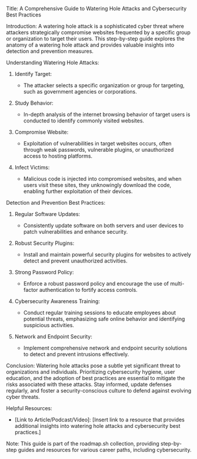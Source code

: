 Title: A Comprehensive Guide to Watering Hole Attacks and Cybersecurity Best Practices

Introduction:
A watering hole attack is a sophisticated cyber threat where attackers strategically compromise websites frequented by a specific group or organization to target their users. This step-by-step guide explores the anatomy of a watering hole attack and provides valuable insights into detection and prevention measures.

Understanding Watering Hole Attacks:

1. Identify Target:
   - The attacker selects a specific organization or group for targeting, such as government agencies or corporations.

2. Study Behavior:
   - In-depth analysis of the internet browsing behavior of target users is conducted to identify commonly visited websites.

3. Compromise Website:
   - Exploitation of vulnerabilities in target websites occurs, often through weak passwords, vulnerable plugins, or unauthorized access to hosting platforms.

4. Infect Victims:
   - Malicious code is injected into compromised websites, and when users visit these sites, they unknowingly download the code, enabling further exploitation of their devices.

Detection and Prevention Best Practices:

1. Regular Software Updates:
   - Consistently update software on both servers and user devices to patch vulnerabilities and enhance security.

2. Robust Security Plugins:
   - Install and maintain powerful security plugins for websites to actively detect and prevent unauthorized activities.

3. Strong Password Policy:
   - Enforce a robust password policy and encourage the use of multi-factor authentication to fortify access controls.

4. Cybersecurity Awareness Training:
   - Conduct regular training sessions to educate employees about potential threats, emphasizing safe online behavior and identifying suspicious activities.

5. Network and Endpoint Security:
   - Implement comprehensive network and endpoint security solutions to detect and prevent intrusions effectively.

Conclusion:
Watering hole attacks pose a subtle yet significant threat to organizations and individuals. Prioritizing cybersecurity hygiene, user education, and the adoption of best practices are essential to mitigate the risks associated with these attacks. Stay informed, update defenses regularly, and foster a security-conscious culture to defend against evolving cyber threats.

Helpful Resources:
- [Link to Article/Podcast/Video]: [Insert link to a resource that provides additional insights into watering hole attacks and cybersecurity best practices.]

Note: This guide is part of the roadmap.sh collection, providing step-by-step guides and resources for various career paths, including cybersecurity.

